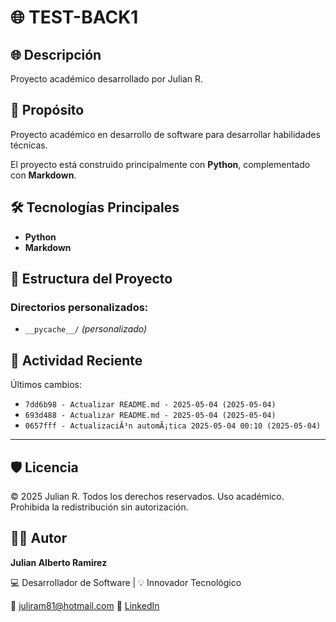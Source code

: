 # 🌐 TEST-BACK1

## 🌐 Descripción

Proyecto académico desarrollado por Julian R.

## 🎯 Propósito

Proyecto académico en desarrollo de software para desarrollar habilidades técnicas.

El proyecto está construido principalmente con **Python**, complementado con **Markdown**.
## 🛠️ Tecnologías Principales

- **Python**
- **Markdown**
## 📂 Estructura del Proyecto


### Directorios personalizados:
- `__pycache__/` *(personalizado)*
## 📅 Actividad Reciente

Últimos cambios:
- `7dd6b98 - Actualizar README.md - 2025-05-04 (2025-05-04)`
- `693d488 - Actualizar README.md - 2025-05-04 (2025-05-04)`
- `0657fff - ActualizaciÃ³n automÃ¡tica 2025-05-04 00:10 (2025-05-04)`

---

## 🛡️ Licencia

© 2025 Julian R. Todos los derechos reservados.
Uso académico. Prohibida la redistribución sin autorización.

## 🧑‍💻 Autor

**Julian Alberto Ramirez**

💻 Desarrollador de Software | 💡 Innovador Tecnológico

📧 [juliram81@hotmail.com](mailto:juliram81@hotmail.com)
🔗 [LinkedIn](https://co.linkedin.com/in/julianramirezc)
